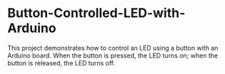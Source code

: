 # Button-Controlled-LED-with-Arduino
This project demonstrates how to control an LED using a button with an Arduino board. When the button is pressed, the LED turns on; when the button is released, the LED turns off.
